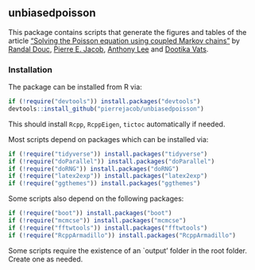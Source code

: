 
## unbiasedpoisson

This package contains scripts that generate the figures and tables of
the article [“Solving the Poisson equation using coupled Markov
chains”](https://arxiv.org/abs/2206.05691) by [Randal
Douc](https://wiki.randaldouc.xyz/doku.php?id=world:homepage), [Pierre
E. Jacob](https://sites.google.com/site/pierrejacob/), [Anthony
Lee](https://awllee.github.io/) and [Dootika
Vats](https://dvats.github.io/).

### Installation

The package can be installed from R via:

``` r
if (!require("devtools")) install.packages("devtools")
devtools::install_github("pierrejacob/unbiasedpoisson")
```

This should install `Rcpp`, `RcppEigen`, `tictoc` automatically if
needed.

Most scripts depend on packages which can be installed via:

``` r
if (!require("tidyverse")) install.packages("tidyverse")
if (!require("doParallel")) install.packages("doParallel")
if (!require("doRNG")) install.packages("doRNG")
if (!require("latex2exp")) install.packages("latex2exp")
if (!require("ggthemes")) install.packages("ggthemes")
```

Some scripts also depend on the following packages:

``` r
if (!require("boot")) install.packages("boot")
if (!require("mcmcse")) install.packages("mcmcse")
if (!require("fftwtools")) install.packages("fftwtools")
if (!require("RcppArmadillo")) install.packages("RcppArmadillo")
```

Some scripts require the existence of an \`output’ folder in the root
folder. Create one as needed.
